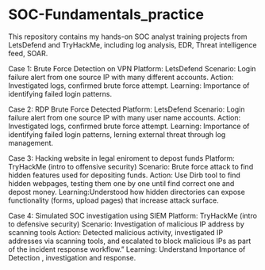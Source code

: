 # SOC-Fundamentals_practice
This repository contains my hands-on SOC analyst training projects from LetsDefend and TryHackMe, including log analysis, EDR, Threat intelligence feed, SOAR.

 Case 1: Brute Force Detection on VPN
 Platform: LetsDefend
 Scenario: Login failure alert from one source IP with many different accounts.
 Action: Investigated logs, confirmed brute force attempt.
 Learning: Importance of identifying failed login patterns.


 Case 2: RDP Brute Force Detected
 Platform: LetsDefend
 Scenario: Login failure alert from one source IP with many user name accounts.
 Action: Investigated logs, confirmed brute force attempt.
 Learning: Importance of identifying failed login patterns, lerning external threat through log management.

  Case 3: Hacking website in legal  eniroment to depost funds
 Platform: TryHackMe (intro to offensive security)
 Scenario: Brute force attack to find hidden features used for depositing funds.
 Action:  Use Dirb tool to find hidden webpages, testing them one by one until find correct one and depost money.
 Learning:Understood how hidden directories can expose functionality (forms, upload pages) that increase attack surface.
  
 
 Case 4: Simulated SOC investigation using SIEM
 Platform: TryHackMe (intro to defensive security)
 Scenario: Investigation of malicious IP address by scanning tools
 Action:  Detected malicious activity, investigated IP addresses via scanning tools, and escalated to block malicious IPs as part of the incident response workflow.” 
 Learning: Understand Importance of Detection , investigation and response.



 

 

